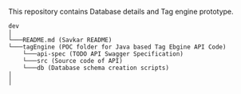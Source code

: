 This repository contains Database details and Tag engine prototype.

```
dev
│
└───README.md (Savkar README)
└───tagEngine (POC folder for Java based Tag Ebgine API Code)
    └───api-spec (TODO API Swagger Specification)
    └───src (Source code of API)
    └───db (Database schema creation scripts)
│
│
```


